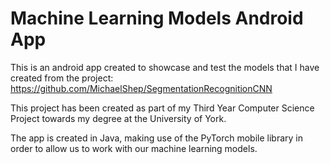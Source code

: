 # **Machine Learning Models Android App**

This is an android app created to showcase and test the models that I have created from the project: https://github.com/MichaelShep/SegmentationRecognitionCNN

This project has been created as part of my Third Year Computer Science Project towards my degree at the University of York.

The app is created in Java, making use of the PyTorch mobile library in order to allow us to work with our machine learning models.
